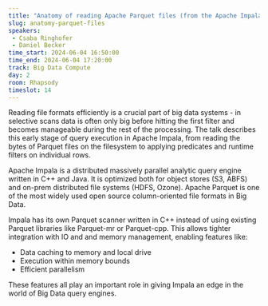 ```yaml
---
title: "Anatomy of reading Apache Parquet files (from the Apache Impala perspective)"
slug: anatomy-parquet-files
speakers:
 - Csaba Ringhofer
 - Daniel Becker
time_start: 2024-06-04 16:50:00
time_end: 2024-06-04 17:20:00
track: Big Data Compute
day: 2
room: Rhapsody
timeslot: 14
---
```


Reading file formats efficiently is a crucial part of big data systems - in selective scans data is often only big before hitting the first filter and becomes manageable during the rest of the processing. The talk describes this early stage of query execution in Apache Impala, from reading the bytes of Parquet files on the filesystem to applying predicates and runtime filters on individual rows.

Apache Impala is a distributed massively parallel analytic query engine written in C++ and Java. It is optimized both for object stores (S3, ABFS) and on-prem distributed file systems (HDFS, Ozone). Apache Parquet is one of the most widely used open source column-oriented file formats in Big Data.

Impala has its own Parquet scanner written in C++ instead of using existing Parquet libraries like Parquet-mr or Parquet-cpp. This allows tighter integration with IO and and memory management, enabling features like:
- Data caching to memory and local drive
- Execution within memory bounds
- Efficient parallelism

These features all play an important role in giving Impala an edge in the world of Big Data query engines.